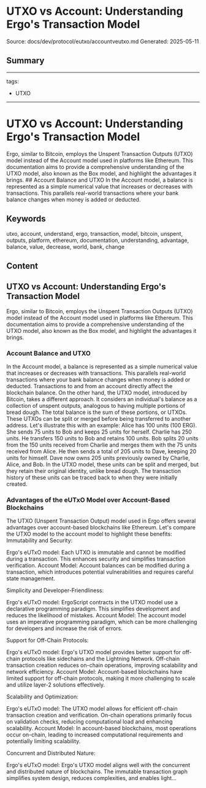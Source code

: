 # UTXO vs Account: Understanding Ergo's Transaction Model
Source: docs/dev/protocol/eutxo/accountveutxo.md
Generated: 2025-05-11

## Summary
---
tags:
  - UTXO
---

# UTXO vs Account: Understanding Ergo's Transaction Model

Ergo, similar to Bitcoin, employs the Unspent Transaction Outputs (UTXO) model instead of the Account model used in platforms like Ethereum. This documentation aims to provide a comprehensive understanding of the UTXO model, also known as the Box model, and highlight the advantages it brings. ## Account Balance and UTXO In the Account model, a balance is represented as a simple numerical value that increases or decreases with transactions. This parallels real-world transactions where your bank balance changes when money is added or deducted.

## Keywords
utxo, account, understand, ergo, transaction, model, bitcoin, unspent, outputs, platform, ethereum, documentation, understanding, advantage, balance, value, decrease, world, bank, change

## Content
## UTXO vs Account: Understanding Ergo's Transaction Model
Ergo, similar to Bitcoin, employs the Unspent Transaction Outputs (UTXO) model instead of the Account model used in platforms like Ethereum. This documentation aims to provide a comprehensive understanding of the UTXO model, also known as the Box model, and highlight the advantages it brings.

### Account Balance and UTXO
In the Account model, a balance is represented as a simple numerical value that increases or decreases with transactions. This parallels real-world transactions where your bank balance changes when money is added or deducted. Transactions to and from an account directly affect the blockchain balance.
On the other hand, the UTXO model, introduced by Bitcoin, takes a different approach. It considers an individual's balance as a collection of unspent outputs, analogous to having multiple portions of bread dough. The total balance is the sum of these portions, or UTXOs. These UTXOs can be split or merged before being transferred to another address. Let's illustrate this with an example:
Alice has 100 units (100 ERG). She sends 75 units to Bob and keeps 25 units for herself.
Charlie has 250 units. He transfers 150 units to Bob and retains 100 units.
Bob splits 20 units from the 150 units received from Charlie and merges them with the 75 units received from Alice. He then sends a total of 205 units to Dave, keeping 20 units for himself.
Dave now owns 205 units previously owned by Charlie, Alice, and Bob. In the UTXO model, these units can be split and merged, but they retain their original identity, unlike bread dough. The transaction history of these units can be traced back to when they were initially created.

### Advantages of the eUTxO Model over Account-Based Blockchains
The UTXO (Unspent Transaction Output) model used in Ergo offers several advantages over account-based blockchains like Ethereum. Let's compare the UTXO model to the account model to highlight these benefits:
Immutability and Security:

Ergo's eUTxO model: Each UTXO is immutable and cannot be modified during a transaction. This enhances security and simplifies transaction verification.
Account Model: Account balances can be modified during a transaction, which introduces potential vulnerabilities and requires careful state management.



Simplicity and Developer-Friendliness:

Ergo's eUTxO model: ErgoScript contracts in the UTXO model use a declarative programming paradigm. This simplifies development and reduces the likelihood of mistakes.
Account Model: The account model uses an imperative programming paradigm, which can be more challenging for developers and increase the risk of errors.



Support for Off-Chain Protocols:

Ergo's eUTxO model: Ergo's UTXO model provides better support for off-chain protocols like sidechains and the Lightning Network. Off-chain transaction creation reduces on-chain operations, improving scalability and network efficiency.
Account Model: Account-based blockchains have limited support for off-chain protocols, making it more challenging to scale and utilize layer-2 solutions effectively.



Scalability and Optimization:

Ergo's eUTxO model: The UTXO model allows for efficient off-chain transaction creation and verification. On-chain operations primarily focus on validation checks, reducing computational load and enhancing scalability.
Account Model: In account-based blockchains, most operations occur on-chain, leading to increased computational requirements and potentially limiting scalability.



Concurrent and Distributed Nature:

Ergo's eUTxO model: Ergo's UTXO model aligns well with the concurrent and distributed nature of blockchains. The immutable transaction graph simplifies system design, reduces complexities, and enables light...
